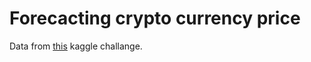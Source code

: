 # Forecacting crypto currency price
Data from [this](https://www.kaggle.com/competitions/g-research-crypto-forecasting) kaggle challange. 